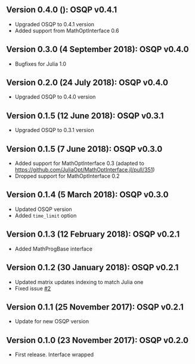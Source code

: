 Version 0.4.0 (): OSQP v0.4.1
----------------------------------------------
* Upgraded OSQP to 0.4.1 version
* Added support from MathOptInterface 0.6


Version 0.3.0 (4 September 2018): OSQP v0.4.0
----------------------------------------------
* Bugfixes for Julia 1.0

Version 0.2.0 (24 July 2018): OSQP v0.4.0
-----------------------------------------
* Upgraded OSQP to 0.4.0 version

Version 0.1.5 (12 June 2018): OSQP v0.3.1
-----------------------------------------
* Upgraded OSQP to 0.3.1 version

Version 0.1.5 (7 June 2018): OSQP v0.3.0
-----------------------------------------
* Added support for MathOptInterface 0.3 (adapted to https://github.com/JuliaOpt/MathOptInterface.jl/pull/351)
* Dropped support for MathOptInterface 0.2

Version 0.1.4 (5 March 2018): OSQP v0.3.0
-----------------------------------------
* Updated OSQP version
* Added `time_limit` option

Version 0.1.3 (12 February 2018): OSQP v0.2.1
----------------------------------------------
* Added MathProgBase interface

Version 0.1.2 (30 January 2018): OSQP v0.2.1
----------------------------------------------
* Updated matrix updates indexing to match Julia one
* Fixed issue [#2](https://github.com/oxfordcontrol/OSQP.jl/issues/2)

Version 0.1.1 (25 November 2017): OSQP v0.2.1
----------------------------------------------
* Update for new OSQP version

Version 0.1.0 (23 November 2017): OSQP v0.2.0
----------------------------------------------
* First release. Interface wrapped
